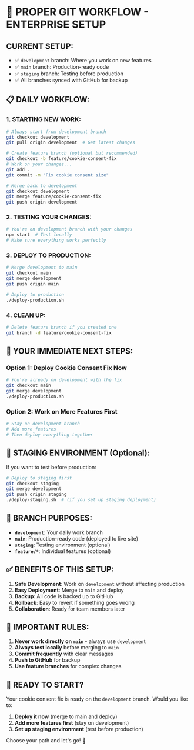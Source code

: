 # 🚀 PROPER GIT WORKFLOW - ENTERPRISE SETUP

## **CURRENT SETUP:**
- ✅ `development` branch: Where you work on new features
- ✅ `main` branch: Production-ready code
- ✅ `staging` branch: Testing before production
- ✅ All branches synced with GitHub for backup

## **📋 DAILY WORKFLOW:**

### **1. STARTING NEW WORK:**
```bash
# Always start from development branch
git checkout development
git pull origin development  # Get latest changes

# Create feature branch (optional but recommended)
git checkout -b feature/cookie-consent-fix
# Work on your changes...
git add .
git commit -m "Fix cookie consent size"

# Merge back to development
git checkout development
git merge feature/cookie-consent-fix
git push origin development
```

### **2. TESTING YOUR CHANGES:**
```bash
# You're on development branch with your changes
npm start  # Test locally
# Make sure everything works perfectly
```

### **3. DEPLOY TO PRODUCTION:**
```bash
# Merge development to main
git checkout main
git merge development
git push origin main

# Deploy to production
./deploy-production.sh
```

### **4. CLEAN UP:**
```bash
# Delete feature branch if you created one
git branch -d feature/cookie-consent-fix
```

## **🎯 YOUR IMMEDIATE NEXT STEPS:**

### **Option 1: Deploy Cookie Consent Fix Now**
```bash
# You're already on development with the fix
git checkout main
git merge development
./deploy-production.sh
```

### **Option 2: Work on More Features First**
```bash
# Stay on development branch
# Add more features
# Then deploy everything together
```

## **📱 STAGING ENVIRONMENT (Optional):**

If you want to test before production:
```bash
# Deploy to staging first
git checkout staging
git merge development
git push origin staging
./deploy-staging.sh  # (if you set up staging deployment)
```

## **🔄 BRANCH PURPOSES:**

- **`development`**: Your daily work branch
- **`main`**: Production-ready code (deployed to live site)
- **`staging`**: Testing environment (optional)
- **`feature/*`**: Individual features (optional)

## **✅ BENEFITS OF THIS SETUP:**

1. **Safe Development**: Work on `development` without affecting production
2. **Easy Deployment**: Merge to `main` and deploy
3. **Backup**: All code is backed up to GitHub
4. **Rollback**: Easy to revert if something goes wrong
5. **Collaboration**: Ready for team members later

## **🚨 IMPORTANT RULES:**

1. **Never work directly on `main`** - always use `development`
2. **Always test locally** before merging to `main`
3. **Commit frequently** with clear messages
4. **Push to GitHub** for backup
5. **Use feature branches** for complex changes

## **🎉 READY TO START?**

Your cookie consent fix is ready on the `development` branch. Would you like to:

1. **Deploy it now** (merge to main and deploy)
2. **Add more features first** (stay on development)
3. **Set up staging environment** (test before production)

Choose your path and let's go! 🚀

